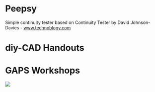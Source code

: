 # Peepsy
Simple continuity tester based on Continuity Tester by David Johnson-Davies - www.technoblogy.com

# diy-CAD Handouts



# GAPS Workshops

![](photos/MAKE-FRIENDS-NOT-ART_locals.jpg)

